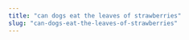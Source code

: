 ```yaml
---
title: "can dogs eat the leaves of strawberries"
slug: "can-dogs-eat-the-leaves-of-strawberries"
---
```


